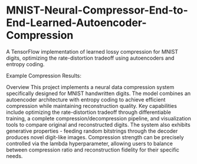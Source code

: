 # MNIST-Neural-Compressor-End-to-End-Learned-Autoencoder-Compression
A TensorFlow implementation of learned lossy compression for MNIST digits, optimizing the rate-distortion tradeoff using autoencoders and entropy coding.


Example Compression Results:

Overview
This project implements a neural data compression system specifically designed for MNIST handwritten digits. The model combines an autoencoder architecture with entropy coding to achieve efficient compression while maintaining reconstruction quality. Key capabilities include optimizing the rate-distortion tradeoff through differentiable training, a complete compression/decompression pipeline, and visualization tools to compare original and reconstructed digits. The system also exhibits generative properties - feeding random bitstrings through the decoder produces novel digit-like images. Compression strength can be precisely controlled via the lambda hyperparameter, allowing users to balance between compression ratio and reconstruction fidelity for their specific needs.
